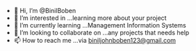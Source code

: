 - 👋 Hi, I’m @BinilBoben
- 👀 I’m interested in ...learning more about your project
- 🌱 I’m currently learning ...Management Information Systems 
- 💞️ I’m looking to collaborate on ...any projects that needs help
- 📫 How to reach me ...via biniljohnboben123@gmail.com

<!---
BinilBoben/BinilBoben is a ✨ special ✨ repository because its `README.md` (this file) appears on your GitHub profile.
You can click the Preview link to take a look at your changes.
--->

